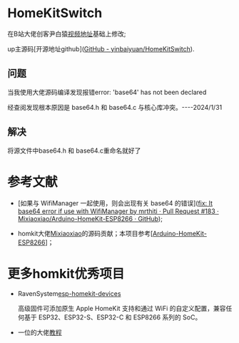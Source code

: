 # HomeKitSwitch

在B站大佬创客尹白猿[视频地址](https://www.bilibili.com/video/BV1V3411376C/?spm_id_from=333.1007.top_right_bar_window_history.content.click&vd_source=80076cf940dd05a06499f77a50708aba)基础上修改;

up主源码[开源地址github]([GitHub - yinbaiyuan/HomeKitSwitch](https://github.com/yinbaiyuan/HomeKitSwitch)).  

## 问题

当我使用大佬源码编译发现报错error: 'base64' has not been declared

经查阅发现根本原因是 base64.h 和 base64.c 与核心库冲突。----2024/1/31

## 解决

将源文件中base64.h 和 base64.c重命名就好了 

# 参考文献

- [如果与 WifiManager 一起使用，则会出现有关 base64 的错误]([fix: It base64 error if use with WifiManager by mrthiti · Pull Request #183 · Mixiaoxiao/Arduino-HomeKit-ESP8266 · GitHub](https://github.com/Mixiaoxiao/Arduino-HomeKit-ESP8266/pull/183)); 

- homkit大佬[Mixiaoxiao](https://github.com/Mixiaoxiao?tab=repositories)的源码贡献；本项目参考[[Arduino-HomeKit-ESP8266](https://github.com/Mixiaoxiao/Arduino-HomeKit-ESP8266)]；
  
  

# 更多homkit优秀项目

* RavenSystem[esp-homekit-devices](https://github.com/RavenSystem/esp-homekit-devices)
  
  高级固件可添加原生 Apple HomeKit 支持和通过 WiFi 的自定义配置，兼容任何基于 ESP32、ESP32-S、ESP32-C 和 ESP8266 系列的 SoC。
* 一位的大佬[教程](https://imwtx.com/archives/143/)


